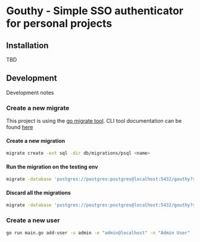 # Gouthy - Simple SSO authenticator for personal projects

## Installation

TBD


## Development

Development notes

### Create a new migrate

This project is using the [go migrate tool](https://github.com/golang-migrate/migrate).
CLI tool documentation can be found [here](https://github.com/golang-migrate/migrate/tree/master/cmd/migrate)


#### Create a new migration

```bash
migrate create -ext sql -dir db/migrations/psql <name>
```

#### Run the migration on the testing env

```bash
migrate -database 'postgres://postgres:postgres@localhost:5432/gouthy?sslmode=disable' -path db/migrations/psql up
```

#### Discard all the migrations

```bash
migrate -database 'postgres://postgres:postgres@localhost:5432/gouthy?sslmode=disable' -path db/migrations/psql down
```

### Create a new user

```bash
go run main.go add-user -u admin -e "admin@localhost" -n "Admin User"
```